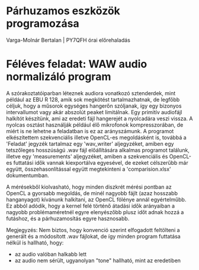 # Párhuzamos eszközök programozása
Varga-Molnár Bertalan | PY7QFH órai előrehaladás

# Féléves feladat: WAW audio normalizáló program
A szórakoztatóiparban léteznek audiora vonatkozó sztenderdek, mint például az EBU R 128, amik sok megkötést tartalmazhatnak, de legfőbb céljuk, hogy a műsorok egységes hangerőn szóljanak, így egy bizonyos intervallumot vagy akár abszolút peaket limitálnak. Egy primitív audiofájl halkítót készítünk, ami az eredeti fájl hangerejét a nyolcadára veszi vissza. A nyolcas osztást használják például élő mikrofonok kompresszorában, de miért is ne lehetne a feladatban is ez az arányszámunk. A programot elkészítettem szekvenciális illetve OpenCL-es megoldásként is, továbbá a 'Feladat' jegyzék tartalmaz egy 'wav_writer' aljegyzéket, amiben egy tetszőleges hosszúságú .wav fájl előállítására alkalmas programot találunk, illetve egy 'measurements' aljegyzéket, amiben a szekvenciális és OpenCL-es futtatási idők vannak kiexportálva egyesével, de ezeket célszerűbb már együtt, összehasonlítással együtt megtekinteni a 'comparision.xlsx' dokumentumban. 

A mérésekből kiolvasható, hogy minden diszkrét mérési pontban az OpenCL a gyorsabb megoldás, de minél nagyobb fájlt (azaz hosszabb hanganyagot) kívánunk halkítani, az OpenCL fölénye annál egyértelműbb. Ez abból adódik, hogy a kernel felé történő átadási idők arányaiban a nagyobb problémaméretnél egyre elenyészőbb plusz időt adnak hozzá a futáshoz, és a párhuzamosítás egyre hasznosabb. 

Megjegyzés: Nem biztos, hogy konvenció szerint elfogadott feltölteni a generált és a módosított .wav fájlokat, de így minden program futtatása nélkül is hallható, hogy:
- az audio valóban halkabb lett
- az audio nem sérült, ugyanolyan "tone" hallható, mint az eredetiben
